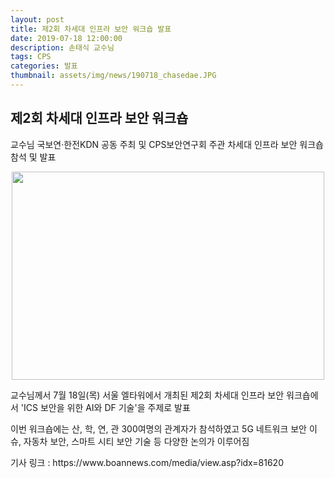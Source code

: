 ```yaml
---
layout: post
title: 제2회 차세대 인프라 보안 워크숍 발표
date: 2019-07-18 12:00:00
description: 손태식 교수님
tags: CPS
categories: 발표
thumbnail: assets/img/news/190718_chasedae.JPG
---
```


<h2>제2회 차세대 인프라 보안 워크숍</h2>
<p class="item-intro text-muted">교수님 국보연·한전KDN 공동 주최 및 CPS보안연구회 주관 차세대 인프라 보안 워크숍 참석 및 발표</p>
<img class="img-responsive img-centered" src="img/news/190718_chasedae.JPG" alt="" width="500" height="333" style="margin-left: auto; margin-right: auto; display: block;">
<p>교수님께서 7월 18일(목) 서울 엘타워에서 개최된 제2회 차세대 인프라 보안 워크숍에서 'ICS 보안을 위한 AI와 DF 기술'을 주제로 발표</p>
<p>이번 워크숍에는 산, 학, 연, 관 300여명의 관계자가 참석하였고 5G 네트워크 보안 이슈, 자동차 보안, 스마트 시티 보안 기술 등 다양한 논의가 이루어짐</p>
<p>기사 링크 : https://www.boannews.com/media/view.asp?idx=81620</p>
